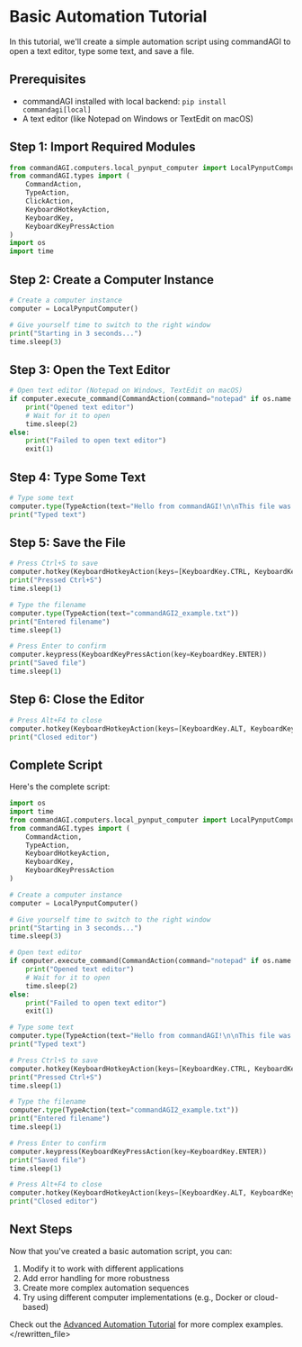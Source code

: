 # Basic Automation Tutorial

In this tutorial, we'll create a simple automation script using commandAGI to open a text editor, type some text, and save a file.

## Prerequisites

- commandAGI installed with local backend: `pip install commandagi[local]`
- A text editor (like Notepad on Windows or TextEdit on macOS)

## Step 1: Import Required Modules

```python
from commandAGI.computers.local_pynput_computer import LocalPynputComputer
from commandAGI.types import (
    CommandAction,
    TypeAction,
    ClickAction,
    KeyboardHotkeyAction,
    KeyboardKey,
    KeyboardKeyPressAction
)
import os
import time
```

## Step 2: Create a Computer Instance

```python
# Create a computer instance
computer = LocalPynputComputer()

# Give yourself time to switch to the right window
print("Starting in 3 seconds...")
time.sleep(3)
```

## Step 3: Open the Text Editor

```python
# Open text editor (Notepad on Windows, TextEdit on macOS)
if computer.execute_command(CommandAction(command="notepad" if os.name == "nt" else "open -a TextEdit")):
    print("Opened text editor")
    # Wait for it to open
    time.sleep(2)
else:
    print("Failed to open text editor")
    exit(1)
```

## Step 4: Type Some Text

```python
# Type some text
computer.type(TypeAction(text="Hello from commandAGI!\n\nThis file was created automatically."))
print("Typed text")
```

## Step 5: Save the File

```python
# Press Ctrl+S to save
computer.hotkey(KeyboardHotkeyAction(keys=[KeyboardKey.CTRL, KeyboardKey.S]))
print("Pressed Ctrl+S")
time.sleep(1)

# Type the filename
computer.type(TypeAction(text="commandAGI2_example.txt"))
print("Entered filename")
time.sleep(1)

# Press Enter to confirm
computer.keypress(KeyboardKeyPressAction(key=KeyboardKey.ENTER))
print("Saved file")
time.sleep(1)
```

## Step 6: Close the Editor

```python
# Press Alt+F4 to close
computer.hotkey(KeyboardHotkeyAction(keys=[KeyboardKey.ALT, KeyboardKey.F4]))
print("Closed editor")
```

## Complete Script

Here's the complete script:

```python
import os
import time
from commandAGI.computers.local_pynput_computer import LocalPynputComputer
from commandAGI.types import (
    CommandAction,
    TypeAction,
    KeyboardHotkeyAction,
    KeyboardKey,
    KeyboardKeyPressAction
)

# Create a computer instance
computer = LocalPynputComputer()

# Give yourself time to switch to the right window
print("Starting in 3 seconds...")
time.sleep(3)

# Open text editor
if computer.execute_command(CommandAction(command="notepad" if os.name == "nt" else "open -a TextEdit")):
    print("Opened text editor")
    # Wait for it to open
    time.sleep(2)
else:
    print("Failed to open text editor")
    exit(1)

# Type some text
computer.type(TypeAction(text="Hello from commandAGI!\n\nThis file was created automatically."))
print("Typed text")

# Press Ctrl+S to save
computer.hotkey(KeyboardHotkeyAction(keys=[KeyboardKey.CTRL, KeyboardKey.S]))
print("Pressed Ctrl+S")
time.sleep(1)

# Type the filename
computer.type(TypeAction(text="commandAGI2_example.txt"))
print("Entered filename")
time.sleep(1)

# Press Enter to confirm
computer.keypress(KeyboardKeyPressAction(key=KeyboardKey.ENTER))
print("Saved file")
time.sleep(1)

# Press Alt+F4 to close
computer.hotkey(KeyboardHotkeyAction(keys=[KeyboardKey.ALT, KeyboardKey.F4]))
print("Closed editor")
```

## Next Steps

Now that you've created a basic automation script, you can:

1. Modify it to work with different applications
2. Add error handling for more robustness
3. Create more complex automation sequences
4. Try using different computer implementations (e.g., Docker or cloud-based)

Check out the [Advanced Automation Tutorial](advanced_automation.md) for more complex examples.
</rewritten_file>
